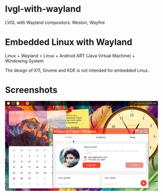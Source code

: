 # lvgl-with-wayland
LVGL with Wayland compositors: Weston, Wayfire

# Embedded Linux with Wayland
Linux + Wayland > Linux + Android ART (Java Virtual Machine) + Windowing System

The design of X11, Gnome and KDE is not intended for embedded Linux.

# Screenshots
![LVGL with Wayland](/docs/screenshots/lvgl-wayland.png)
